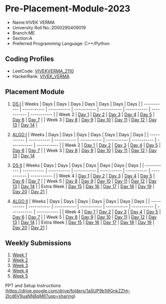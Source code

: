 # Pre-Placement-Module-2023

- Name:VIVEK VERMA
- University Roll No.:2000290409019
- Branch:ME
- Section:A
- Preferred Programming Language: C++/Python

## Coding Profiles
- LeetCode: [VIVEKVERMA_2110](https://leetcode.com/VIVEKVERMA_2110/)
- HackerRank: [VIVEK_VERMA](https://www.hackerrank.com/vermavivek2199)

## Placement Module
1. [DS I](https://github.com/vivekverma-123/Pre-Placement-Module-2023/tree/main/DS%20I)
    | Weeks | Days | Days | Days | Days | Days | Days | Days |
    | ----------- | ----------- | ----------- | ----------- | ----------- | ----------- | ----------- | ----------- | 
    | Week 2 | [Day 1](https://github.com/vivekverma-123/Pre-Placement-Module-2023/tree/main/DS%20I/Day%201) | [Day 2](https://github.com/vivekverma-123/Pre-Placement-Module-2023/tree/main/DS%20I/Day%202) | [Day 3](https://github.com/vivekverma-123/Pre-Placement-Module-2023/tree/main/DS%20I/Day%203) | [Day 4](https://github.com/vivekverma-123/Pre-Placement-Module-2023/tree/main/DS%20I/Day%204) | [Day 5](https://github.com/vivekverma-123/Pre-Placement-Module-2023/tree/main/DS%20I/Day%205) | [Day 6](https://github.com/vivekverma-123/Pre-Placement-Module-2023/tree/main/DS%20I/Day%206) | [Day 7](https://github.com/vivekverma-123/Pre-Placement-Module-2023/tree/main/DS%20I/Day%207) |
    | Week 3 | [Day 8](https://github.com/vivekverma-123/Pre-Placement-Module-2023/tree/main/DS%20I/Day%208) | [Day 9](https://github.com/vivekverma-123/Pre-Placement-Module-2023/tree/main/DS%20I/Day%209) | [Day 10](https://github.com/vivekverma-123/Pre-Placement-Module-2023/tree/main/DS%20I/Day%2010) | [Day 11](https://github.com/vivekverma-123/Pre-Placement-Module-2023/tree/main/DS%20I/Day%2011) | [Day 12](https://github.com/vivekverma-123/Pre-Placement-Module-2023/tree/main/DS%20I/Day%2012) | [Day 13](https://github.com/vivekverma-123/Pre-Placement-Module-2023/tree/main/DS%20I/Day%2013) | [Day 14](https://github.com/vivekverma-123/Pre-Placement-Module-2023/tree/main/DS%20I/Day%2014) |
    
2. [ALGO I](https://github.com/vivekverma-123/Pre-Placement-Module-2023/tree/main/ALGO%20I)
    | Weeks | Days | Days | Days | Days | Days | Days | Days |
    | ----------- | ----------- | ----------- | ----------- | ----------- | ----------- | ----------- | ----------- |
    | Week 2 | [Day 1](https://github.com/vivekverma-123/Pre-Placement-Module-2023/tree/main/ALGO%20I/Day%201) | [Day 2](https://github.com/vivekverma-123/Pre-Placement-Module-2023/tree/main/ALGO%20I/Day%202) | [Day 3](https://github.com/vivekverma-123/Pre-Placement-Module-2023/tree/main/ALGO%20I/Day%203) | [Day 4](https://github.com/vivekverma-123/Pre-Placement-Module-2023/tree/main/ALGO%20I/Day%204) | [Day 5](https://github.com/vivekverma-123/Pre-Placement-Module-2023/tree/main/ALGO%20I/Day%205) | [Day 6](https://github.com/vivekverma-123/Pre-Placement-Module-2023/tree/main/ALGO%20I/Day%206) | [Day 7](https://github.com/vivekverma-123/Pre-Placement-Module-2023/tree/main/ALGO%20I/Day%207) |
    | Week 3 | [Day 8](https://github.com/vivekverma-123/Pre-Placement-Module-2023/tree/main/ALGO%20I/Day%208) | [Day 9](https://github.com/vivekverma-123/Pre-Placement-Module-2023/tree/main/ALGO%20I/Day%209) | [Day 10](https://github.com/vivekverma-123/Pre-Placement-Module-2023/tree/main/ALGO%20I/Day%2010) | [Day 11](https://github.com/vivekverma-123/Pre-Placement-Module-2023/tree/main/ALGO%20I/Day%2011) | [Day 12](https://github.com/vivekverma-123/Pre-Placement-Module-2023/tree/main/ALGO%20I/Day%2012) | [Day 13](https://github.com/vivekverma-123/Pre-Placement-Module-2023/tree/main/ALGO%20I/Day%2013) | [Day 14](https://github.com/vivekverma-123/Pre-Placement-Module-2023/tree/main/ALGO%20I/Day%2014)  
    
3. [DS II](https://github.com/vivekverma-123/Pre-Placement-Module-2023/tree/main/DS%20II)
    | Weeks | Days | Days | Days | Days | Days | Days | Days |
    | ----------- | ----------- | ----------- | ----------- | ----------- | ----------- | ----------- | ----------- |
    | Week 4 | [Day 1](https://github.com/vivekverma-123/Pre-Placement-Module-2023/tree/main/DS%20II/Day%201) | [Day 2](https://github.com/vivekverma-123/Pre-Placement-Module-2023/tree/main/DS%20II/Day%202) | [Day 3](https://github.com/vivekverma-123/Pre-Placement-Module-2023/tree/main/DS%20II/Day%203) | [Day 4](https://github.com/vivekverma-123/Pre-Placement-Module-2023/tree/main/DS%20II/Day%204) | [Day 5](https://github.com/vivekverma-123/Pre-Placement-Module-2023/tree/main/DS%20II/Day%205) | [Day 6](https://github.com/vivekverma-123/Pre-Placement-Module-2023/tree/main/DS%20II/Day%206) | [Day 7](https://github.com/vivekverma-123/Pre-Placement-Module-2023/tree/main/DS%20II/Day%207) | 
    | Week 5 | [Day 8](https://github.com/vivekverma-123/Pre-Placement-Module-2023/tree/main/DS%20II/Day%208) | [Day 9](https://github.com/vivekverma-123/Pre-Placement-Module-2023/tree/main/DS%20II/Day%209) | [Day 10](https://github.com/vivekverma-123/Pre-Placement-Module-2023/tree/main/DS%20II/Day%2010) | [Day 11](https://github.com/vivekverma-123/Pre-Placement-Module-2023/tree/main/DS%20II/Day%2011) | [Day 12](https://github.com/vivekverma-123/Pre-Placement-Module-2023/tree/main/DS%20II/Day%2012) | [Day 13](https://github.com/vivekverma-123/Pre-Placement-Module-2023/tree/main/DS%20II/Day%2013) | [Day 14](https://github.com/vivekverma-123/Pre-Placement-Module-2023/tree/main/DS%20II/Day%2014) |
    | Extra Week | [Day 15](https://github.com/vivekverma-123/Pre-Placement-Module-2023/tree/main/DS%20II/Day%2015) | [Day 16](https://github.com/vivekverma-123/Pre-Placement-Module-2023/tree/main/DS%20II/Day%2016) | [Day 17](https://github.com/vivekverma-123/Pre-Placement-Module-2023/tree/main/DS%20II/Day%2017) | [Day 18](https://github.com/vivekverma-123/Pre-Placement-Module-2023/tree/main/DS%20II/Day%2018) | [Day 19](https://github.com/vivekverma-123/Pre-Placement-Module-2023/tree/main/DS%20II/Day%2019) | [Day 20](https://github.com/vivekverma-123/Pre-Placement-Module-2023/tree/main/DS%20II/Day%2020) | [Day 21](https://github.com/vivekverma-123/Pre-Placement-Module-2023/tree/main/DS%20II/Day%2021) |
    
4. [ALGO II](https://github.com/vivekverma-123/Pre-Placement-Module-2023/tree/main/ALGO%20II)
    | Weeks | Days | Days | Days | Days | Days | Days | Days |
    | ----------- | ----------- | ----------- | ----------- | ----------- | ----------- | ----------- | ----------- |
    | Week 4 | [Day 1](https://github.com/vivekverma-123/Pre-Placement-Module-2023/tree/main/ALGO%20II/Day%201) | [Day 2](https://github.com/vivekverma-123/Pre-Placement-Module-2023/tree/main/ALGO%20II/Day%202) | [Day 3](https://github.com/vivekverma-123/Pre-Placement-Module-2023/tree/main/ALGO%20II/Day%203) | [Day 4](https://github.com/vivekverma-123/Pre-Placement-Module-2023/tree/main/ALGO%20II/Day%204) | [Day 5](https://github.com/vivekverma-123/Pre-Placement-Module-2023/tree/main/ALGO%20II/Day%205) | [Day 6](https://github.com/vivekverma-123/Pre-Placement-Module-2023/tree/main/ALGO%20II/Day%206) | [Day 7](https://github.com/vivekverma-123/Pre-Placement-Module-2023/tree/main/ALGO%20II/Day%207) |
    | Week 5 | [Day 8](https://github.com/vivekverma-123/Pre-Placement-Module-2023/tree/main/ALGO%20II/Day%208) | [Day 9](https://github.com/vivekverma-123/Pre-Placement-Module-2023/tree/main/ALGO%20II/Day%209) | [Day 10](https://github.com/vivekverma-123/Pre-Placement-Module-2023/tree/main/ALGO%20II/Day%2010) | [Day 11](https://github.com/vivekverma-123/Pre-Placement-Module-2023/tree/main/ALGO%20II/Day%2011) | [Day 12](https://github.com/vivekverma-123/Pre-Placement-Module-2023/tree/main/ALGO%20II/Day%2012) | [Day 13](https://github.com/vivekverma-123/Pre-Placement-Module-2023/tree/main/ALGO%20II/Day%2013) | [Day 14](https://github.com/vivekverma-123/Pre-Placement-Module-2023/tree/main/ALGO%20II/Day%2014) |
    | Extra Week | [Day 15](https://github.com/vivekverma-123/Pre-Placement-Module-2023/tree/main/ALGO%20II/Day%2015) | [Day 16](https://github.com/vivekverma-123/Pre-Placement-Module-2023/tree/main/ALGO%20II/Day%2016) | [Day 17](https://github.com/vivekverma-123/Pre-Placement-Module-2023/tree/main/ALGO%20II/Day%2017) | [Day 18](https://github.com/vivekverma-123/Pre-Placement-Module-2023/tree/main/ALGO%20II/Day%2018) | [Day 19](https://github.com/vivekverma-123/Pre-Placement-Module-2023/tree/main/ALGO%20II/Day%2019) | [Day 20](https://github.com/vivekverma-123/Pre-Placement-Module-2023/tree/main/ALGO%20II/Day%2020) | [Day 21](https://github.com/vivekverma-123/Pre-Placement-Module-2023/tree/main/ALGO%20II/Day%2021) |

## Weekly Submissions
1. [Week 1](https://github.com/vivekverma-123/Pre-Placement-Module-2023/tree/main/Weekly%20Submissions/Week%201)
2. [Week 2](https://github.com/vivekverma-123/Pre-Placement-Module-2023/tree/main/Weekly%20Submissions/Week%202)
3. [Week 3](https://github.com/vivekverma-123/Pre-Placement-Module-2023/tree/main/Weekly%20Submissions/Week%203)
4. [Week 4](https://github.com/vivekverma-123/Pre-Placement-Module-2023/tree/main/Weekly%20Submissions/Week%204)
5. [Week 5](https://github.com/vivekverma-123/Pre-Placement-Module-2023/tree/main/Weekly%20Submissions/Week%205)


PPT and Setup Instructions    
(https://drive.google.com/drive/folders/1a5UP9b1i9GnkZZHr-2Icd6V9uaNN8qM6?usp=sharing)
